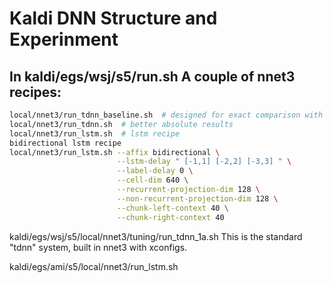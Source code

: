 # Kaldi DNN Structure and Experinment


## In kaldi/egs/wsj/s5/run.sh A couple of nnet3 recipes:
``` bash
local/nnet3/run_tdnn_baseline.sh  # designed for exact comparison with nnet2 recipe
local/nnet3/run_tdnn.sh  # better absolute results
local/nnet3/run_lstm.sh  # lstm recipe
bidirectional lstm recipe
local/nnet3/run_lstm.sh --affix bidirectional \
                        --lstm-delay " [-1,1] [-2,2] [-3,3] " \
                        --label-delay 0 \
                        --cell-dim 640 \
                        --recurrent-projection-dim 128 \
                        --non-recurrent-projection-dim 128 \
                        --chunk-left-context 40 \
                        --chunk-right-context 40
```

kaldi/egs/wsj/s5/local/nnet3/tuning/run_tdnn_1a.sh
 This is the standard "tdnn" system, built in nnet3 with xconfigs.


 kaldi/egs/ami/s5/local/nnet3/run_lstm.sh

 